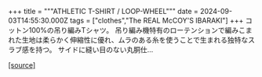 +++
title = """ATHLETIC T-SHIRT / LOOP-WHEEL"""
date = 2024-09-03T14:55:30.000Z
tags = ["clothes","The REAL McCOY'S IBARAKI"]
+++
コットン100%の吊り編みTシャツ。 吊り編み機特有のローテンションで編みこまれた生地は柔らかく伸縮性に優れ、ムラのある糸を使うことで生まれる独特なスラブ感を持つ。 サイドに縫い目のない丸胴仕...

[[source]](https://the-realmccoys.ocnk.net/product/1023)
